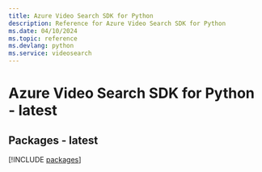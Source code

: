 ```yaml
---
title: Azure Video Search SDK for Python
description: Reference for Azure Video Search SDK for Python
ms.date: 04/10/2024
ms.topic: reference
ms.devlang: python
ms.service: videosearch
---
```

# Azure Video Search SDK for Python - latest
## Packages - latest
[!INCLUDE [packages](video-search-index.md)]